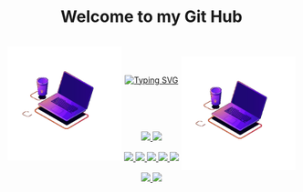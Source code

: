 
<h1 align='center'> Welcome to my Git Hub</h1><br>
<img align="left" src="animation_500_l8gn70d6.gif" width='200'></img><br>
<img align="right" src="animation_500_l8gn70d6.gif" width='200'></img><br>
         <p align="center">
           <a href="https://git.io/typing-svg"><img src="https://readme-typing-svg.demolab.com?font=Quicksand&size=40&duration=3500&pause=1000&center=true&color=37BCAD&background=E9E9E900&width=500&height=72&lines=%F0%9F%91%8B%F0%9F%8F%BB++Hey!+I'm+Natalia;%F0%9F%91%A9%F0%9F%8F%BB%E2%80%8D%F0%9F%92%BB+Beginner+at+Front-End+;%F0%9F%91%A9%F0%9F%8F%BB%E2%80%8D%F0%9F%92%BB+Currently+learning+C;%F0%9F%8C%A0+Love+Science" align='center' alt="Typing SVG" /></a>
         </p><br><br><br><br>

    
<div align="center">
  <a href="https://github.com/natfb">
  <img height="170em" src="https://github-readme-stats.vercel.app/api?username=natfb&show_icons=true&theme=tokyonight&include_all_commits=true&count_private=true"/>
  <img height="170em" src="https://github-readme-stats.vercel.app/api/top-langs/?username=natfb&layout=compact&langs_count=7&theme=tokyonight"</div><br><br>

        
 <div align = 'center' style="display: inline_block">
         <img src="https://img.shields.io/badge/html5-%23E34F26.svg?style=for-the-badge&logo=html5&logoColor=white"></img>
         <img src="https://img.shields.io/badge/css3-%231572B6.svg?style=for-the-badge&logo=css3&logoColor=white"></img>
         <img src="https://img.shields.io/badge/javascript-%23323330.svg?style=for-the-badge&logo=javascript&logoColor=%23F7DF1E"></img>
         <img src="https://img.shields.io/badge/c-%2300599C.svg?style=for-the-badge&logo=c&logoColor=white"></img>
         <img src="https://img.shields.io/badge/adobe%20photoshop-%2331A8FF.svg?style=for-the-badge&logo=adobe%20photoshop&logoColor=white"></img>
</div><br>

<div align = 'center' style="display: inline_block">
         <img src="https://img.shields.io/badge/Twitter-%231DA1F2.svg?style=for-the-badge&logo=Twitter&logoColor=white"></img>
         <img src="https://img.shields.io/badge/Instagram-%23E4405F.svg?style=for-the-badge&logo=Instagram&logoColor=white"></img>
</div>




 


